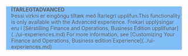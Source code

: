 <blockquote STYLE="background: #81BEF7;border-left:None"><span data-ttu-id="635a3-101"><b>ÍTARLEGT</b></span><span class="sxs-lookup"><span data-stu-id="635a3-101"><b>ADVANCED</b></span></span><br /><span data-ttu-id="635a3-102">Þessi virkni er eingöngu tiltæk með Ítarlegri upplifun.</span><span class="sxs-lookup"><span data-stu-id="635a3-102">This functionality is only available with the Advanced experience.</span></span> <span data-ttu-id="635a3-103">Frekari upplýsingar eru í [Sérstilling Finance and Operations, Business Edition upplifunar](../ui-experiences.md) </span><span class="sxs-lookup"><span data-stu-id="635a3-103">For more information, see [Customizing Your Finance and Operations, Business edition  Experience](../ui-experiences.md) </span></span></blockquote>
